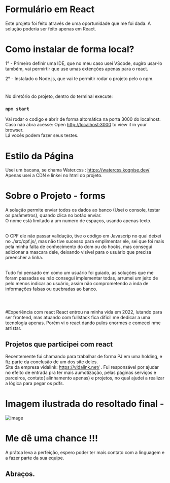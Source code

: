 # Formulário em React
Este projeto foi feito através de uma oportunidade que me foi dada.
A solução poderia ser feito apenas em React.

# Como instalar de forma local?

 1° -
Primeiro definir uma IDE, que no meu caso usei VScode, sugiro usar-lo também, vai permirtir que use umas extenções apenas para o react.

2° -
Instalado o Node.js, que vai te permitir rodar o projeto pelo o npm.
#
No diretório do projeto, dentro do terminal execute:
### `npm start`

Vai rodar o codigo e abrir de forma altomática na porta 3000 do localhost. 
Caso não abra acesse:  Open [http://localhost:3000](http://localhost:3000) to view it in your browser.
<br/>
Lá vocês podem fazer seus testes.

# Estilo da Página
Usei um bacana, se chama Water.css : https://watercss.kognise.dev/
Apenas usei a CDN e linkei no html do projeto.

#
# Sobre o Projeto - forms

A solução permite enviar todos os dados ao banco (Usei o console, testar os parâmetros), quando clica no botão enviar.
<br/>
O nome está limitado a um numero de espaços, usando apenas texto.

<br/>O CPF ele não passar validação, tive o código
em Javascrip no qual deixei no ./src/cpf.js/, mas não tive sucesso para emplimentar ele, sei que foi mais pela 
minha falta de conhecimento do dom ou do hooks, mas consegui adicionar a mascara dele, deixando visível para o 
usuário que precisa preencher a linha.

<br/>Tudo foi pensado em como um usuário foi guiado, as soluções que me foram passadas
eu não consegui implementar todas, arrumei um jeito de pelo menos indicar ao usuário, assim não comprometendo a inda de informações 
falsas ou quebradas ao banco.
<br/><br/>

#

#Experiência com react
React entrou na minha vida em 2022, lutando para ser frontend, mas atuando com fullstack fica dificil me dedicar 
a uma tecnologia apenas. Porém vi o react dando pulos enormes e comecei nme arristar. 
## Projetos que participei com react<br/>
Recentemente fui chamando para trabalhar de forma PJ em uma holding, e fiz parte da conclusão de um dos site deles.
<br/>
Site da empresa vidalink: https://vidalink.net/ .
Fui responsável por ajudar no efeito de entrada pra ter mais aumotização, pelas páginas serviços e parceiros, contato( alinhamento apenas) 
e projetos, no qual ajudei a realizar a lógica para pegar os pdfs.


# Imagem ilustrada do resoltado final -
![image](https://user-images.githubusercontent.com/32625973/162633486-65d372cb-bf52-4c5d-86d3-f5e37f970599.png)

# Me dê uma chance !!!
A prátca leva a perfeição, espero poder ter mais contato com a linguagem e a fazer parte da sua equipe.
## Abraços.
